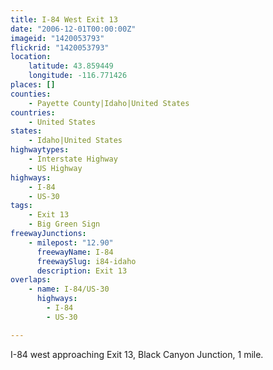 ```yaml
---
title: I-84 West Exit 13
date: "2006-12-01T00:00:00Z"
imageid: "1420053793"
flickrid: "1420053793"
location:
    latitude: 43.859449
    longitude: -116.771426
places: []
counties:
    - Payette County|Idaho|United States
countries:
    - United States
states:
    - Idaho|United States
highwaytypes:
    - Interstate Highway
    - US Highway
highways:
    - I-84
    - US-30
tags:
    - Exit 13
    - Big Green Sign
freewayJunctions:
    - milepost: "12.90"
      freewayName: I-84
      freewaySlug: i84-idaho
      description: Exit 13
overlaps:
    - name: I-84/US-30
      highways:
        - I-84
        - US-30

---
```

I-84 west approaching Exit 13, Black Canyon Junction, 1 mile.